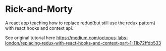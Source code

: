<h1>Rick-and-Morty</h1>

A react app teaching how to replace redux(but still use the redux pattern) with react hooks and context api. 

See original tutorial here https://medium.com/octopus-labs-london/replacing-redux-with-react-hooks-and-context-part-1-11b72ffdb533

